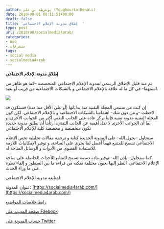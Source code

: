 ```yaml
---
author: يوغرطة بن علي (Youghourta Benali)
date: 2010-08-01 08:11:51+00:00
draft: false
title: 'إطلاق مدونة الإعلام الاجتماعي  '
type: post
url: /2010/08/socialmedia4arab/
categories:
- Web
- متفرقات
tags:
- social media
- socialmedia4arab
---
```


**[إطلاق مدونة الإعلام الاجتماعي]( https://www.it-scoop.com/2010/08/socialmedia4arab/)**




تم منذ قليل الإطلاق الرسمي لمدونة الإعلام الاجتماعي المتخصصة –كما هو ظاهر من اسمهما- في كل ما له علاقة بالإعلام الاجتماعي و بالشبكات الاجتماعية من قريب أو بعيد.




[](it-scoop.com/2010/08/socialmedia4arab)[![](https://www.it-scoop.com/wp-content/uploads/2010/08/sm4A.png)
]( https://www.it-scoop.com/2010/08/socialmedia4arab/)


إن كنت من متتبعي المجلة التقنية منذ بداياتها (أو على الأقل منذ مدة) فستكون قد لاحظت –و من دون شك- اهتمامنا بالشبكات الاجتماعية و بالإعلام الاجتماعي. لكن كون المجلة التقنية مدونة تقنية فإننا نركز عادة على الجانب التقني أكثر من الجوانب الأخرى. و بما أن الجوانب الأخرى لا تقل أهمية عن الجانب التقني، ارتأينا أن نطلق مدونة جديدة تكون متخصصة و مخصصة كلية للإعلام الاجتماعي

سنحاول –بحول الله- على المدونة الجديدة كتابة و ترجمة مقالات تحليلية تخص الإعلام الاجتماعي تسمح للمتتبع فهماً أفضل لما يجري على الساحة، و توفير الإمكانيات اللازمة للاستفادة القصوى من الأدوات و الوسائل المتاحة له.

كما سنحاول -بإذن الله- توفير مادة دسمة تسمح للمتابع للأحداث الحاصلة على ساحة الإعلام الاجتماعي  النظر إليها بعيون مختلفة تمكنه من قراءة ما بين السطور و إلقاء نظرة على ما وراء الحدث.

لمتابعة مدونة الإعلام الاجتماعي:

عنوان المدونة: [https://socialmedia4arab.com/](https://socialmedia4arab.com/)

[رابط خلاصات المواضيع](http://feeds.feedburner.com/socialmedia4arab)

[صفحة المدونة على Faebook](http://www.facebook.com/pages/mdwnt-alalam-alajtmay/131630770211757)

[حساب المدونة على Twitter](https://twitter.com/sm4arab)
